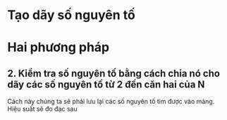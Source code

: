 # Tạo dãy số nguyên tố

# Hai phương pháp

## 2. Kiểm tra số nguyên tố bằng cách chia nó cho dãy các số nguyên tố từ 2 đến căn hai của N

Cách này chúng ta sẽ phải lưu lại các số nguyên tố tìm được vào mảng.
Hiệu suất sẽ đo đạc sau
